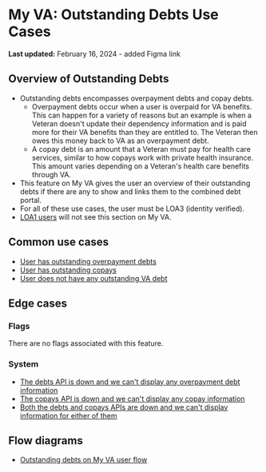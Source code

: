 # My VA: Outstanding Debts Use Cases

**Last updated:** February 16, 2024 - added Figma link

## Overview of Outstanding Debts
* Outstanding debts encompasses overpayment debts and copay debts.
  * Overpayment debts occur when a user is overpaid for VA benefits. This can happen for a variety of reasons but an example is when a Veteran doesn't update their dependency information and is paid more for their VA benefits than they are entitled to. The Veteran then owes this money back to VA as an overpayment debt. 
  * A copay debt is an amount that a Veteran must pay for health care services, similar to how copays work with private health insurance. This amount varies depending on a Veteran's health care benefits through VA.
* This feature on My VA gives the user an overview of their outstanding debts if there are any to show and links them to the combined debt portal.
* For all of these use cases, the user must be LOA3 (identity verified).
* [LOA1 users](https://github.com/department-of-veterans-affairs/va.gov-team/tree/master/products/identity-personalization/my-va/use-cases/LOA1-use-cases) will not see this section on My VA.

## Common use cases
- [User has outstanding overpayment debts](https://github.com/department-of-veterans-affairs/va.gov-team/blob/master/products/identity-personalization/my-va/use-cases/outstanding-debts-use-cases/overpayment-debts.md)
- [User has outstanding copays](https://github.com/department-of-veterans-affairs/va.gov-team/blob/master/products/identity-personalization/my-va/use-cases/outstanding-debts-use-cases/copay-debts.md)
- [User does not have any outstanding VA debt](https://github.com/department-of-veterans-affairs/va.gov-team/blob/master/products/identity-personalization/my-va/use-cases/outstanding-debts-use-cases/no-outstanding-debt.md)

## Edge cases

### Flags
There are no flags associated with this feature.

### System
- [The debts API is down and we can't display any overpayment debt information](https://github.com/department-of-veterans-affairs/va.gov-team/blob/master/products/identity-personalization/my-va/use-cases/outstanding-debts-use-cases/debts-API-error.md)
- [The copays API is down and we can't display any copay information](https://github.com/department-of-veterans-affairs/va.gov-team/blob/master/products/identity-personalization/my-va/use-cases/outstanding-debts-use-cases/copay-API-error.md)
- [Both the debts and copays APIs are down and we can't display information for either of them](https://github.com/department-of-veterans-affairs/va.gov-team/blob/master/products/identity-personalization/my-va/use-cases/outstanding-debts-use-cases/debt-and-copay-error.md)

## Flow diagrams
- [Outstanding debts on My VA user flow](https://www.figma.com/file/15yOY4VEzitxm5tRMDiAzz/My-VA?type=design&node-id=0-7422&mode=design)
